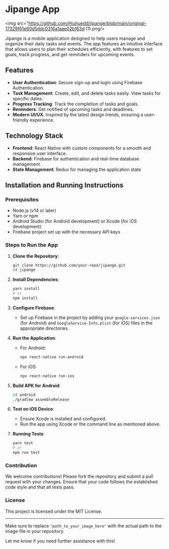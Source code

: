 

# Jipange App
<img src="https://github.com/Hiuhuedd/jipange/blob/main/original-17329f61e60d5ddc0316a1aae02b163d (1).png/>


Jipange is a mobile application designed to help users manage and organize their daily tasks and events. The app features an intuitive interface that allows users to plan their schedules efficiently, with features to set goals, track progress, and get reminders for upcoming events.

## Features

- **User Authentication**: Secure sign-up and login using Firebase Authentication.
- **Task Management**: Create, edit, and delete tasks easily. View tasks for specific dates.
- **Progress Tracking**: Track the completion of tasks and goals.
- **Reminders**: Get notified of upcoming tasks and deadlines.
- **Modern UI/UX**: Inspired by the latest design trends, ensuring a user-friendly experience.

## Technology Stack

- **Frontend**: React Native with custom components for a smooth and responsive user interface.
- **Backend**: Firebase for authentication and real-time database management.
- **State Management**: Redux for managing the application state

## Installation and Running Instructions

### Prerequisites

- Node.js (v14 or later)
- Yarn or npm
- Android Studio (for Android development) or Xcode (for iOS development)
- Firebase project set up with the necessary API keys

### Steps to Run the App

1. **Clone the Repository**:
   ```bash
   git clone https://github.com/your-repo/jipange.git
   cd jipange
   ```

2. **Install Dependencies**:
   ```bash
   yarn install
   # or
   npm install
   ```

3. **Configure Firebase**:
   - Set up Firebase in the project by adding your `google-services.json` (for Android) and `GoogleService-Info.plist` (for iOS) files in the appropriate directories.

4. **Run the Application**:
   - For Android:
     ```bash
     npx react-native run-android
     ```
   - For iOS:
     ```bash
     npx react-native run-ios
     ```

5. **Build APK for Android**:
   ```bash
   cd android
   ./gradlew assembleRelease
   ```

6. **Test on iOS Device**:
   - Ensure Xcode is installed and configured.
   - Run the app using Xcode or the command line as mentioned above.

7. **Running Tests**:
   ```bash
   yarn test
   # or
   npm run test
   ```

### Contribution

We welcome contributions! Please fork the repository and submit a pull request with your changes. Ensure that your code follows the established code style and that all tests pass.

### License

This project is licensed under the MIT License.

---

Make sure to replace `"path_to_your_image_here"` with the actual path to the image file in your repository.

Let me know if you need further assistance with this!
